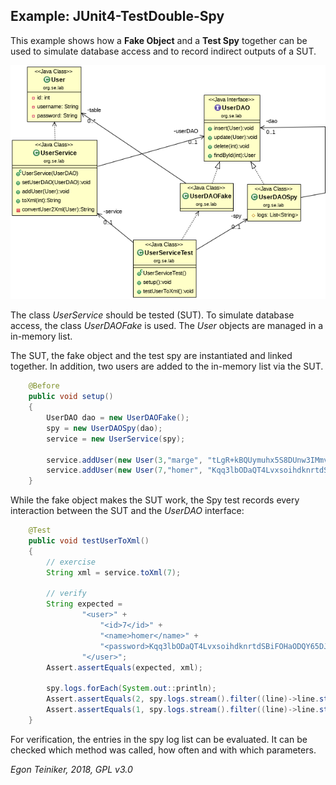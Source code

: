 ## Example: JUnit4-TestDouble-Spy

This example shows how a **Fake Object** and a **Test Spy** together can be 
used to simulate database access and to record indirect outputs of a SUT.

![Class Diagram](ClassDiagram.png)

The class *UserService* should be tested (SUT). 
To simulate database access, the class *UserDAOFake* is used. 
The *User* objects are managed in a in-memory list.

The SUT, the fake object and the test spy are instantiated and linked 
together. In addition, two users are added to the in-memory list via the 
SUT.

```java
    @Before
    public void setup()
    {
        UserDAO dao = new UserDAOFake();
        spy = new UserDAOSpy(dao);
        service = new UserService(spy);

        service.addUser(new User(3,"marge", "tLgR+kBQUymuhx5S8DUnw3IMmvf7hgeBllhTXFSExB4="));
        service.addUser(new User(7,"homer", "Kqq3lbODaQT4LvxsoihdknrtdSBiFOHaODQY65DJBS8="));
    }    
```

While the fake object makes the SUT work, the Spy test records every 
interaction between the SUT and the *UserDAO* interface:

```java
    @Test
    public void testUserToXml()
    {
    	// exercise
        String xml = service.toXml(7);
        
        // verify
        String expected =
                "<user>" +
                    "<id>7</id>" +
                    "<name>homer</name>" +
                    "<password>Kqq3lbODaQT4LvxsoihdknrtdSBiFOHaODQY65DJBS8=</password>" +
                "</user>";
        Assert.assertEquals(expected, xml);

        spy.logs.forEach(System.out::println);
        Assert.assertEquals(2, spy.logs.stream().filter((line)->line.startsWith("insert")).count());
        Assert.assertEquals(1, spy.logs.stream().filter((line)->line.startsWith("findById")).count());
    }
```
For verification, the entries in the spy log list can be evaluated. 
It can be checked which method was called, how often and with which parameters.


*Egon Teiniker, 2018, GPL v3.0*